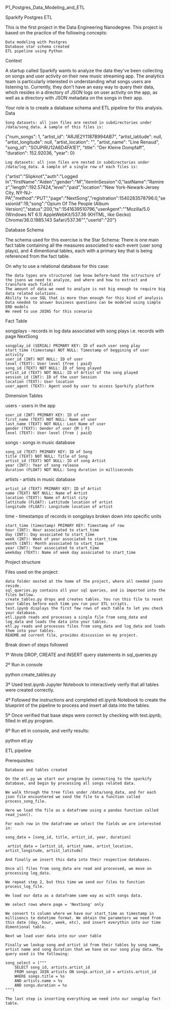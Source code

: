 
P1_Postgres_Data_Modeling_and_ETL

Sparkify Postgres ETL

This is the first project in the Data Engineering Nanodegree. This project is based on the practice of the following concepts:

    Data modeling with Postgres
    Database star schema created
    ETL pipeline using Python

Context

A startup called Sparkify wants to analyze the data they've been collecting on songs and user activity on their new music streaming app. The analytics team is particularly interested in understanding what songs users are listening to. Currently, they don't have an easy way to query their data, which resides in a directory of JSON logs on user activity on the app, as well as a directory with JSON metadata on the songs in their app.

Your role is to create a database schema and ETL pipeline for this analysis.
Data

    Song datasets: all json files are nested in subdirectories under /data/song_data. A sample of this files is:

{"num_songs": 1, "artist_id": "ARJIE2Y1187B994AB7", "artist_latitude": null, "artist_longitude": null, "artist_location": "", "artist_name": "Line Renaud", "song_id": "SOUPIRU12A6D4FA1E1", "title": "Der Kleine Dompfaff", "duration": 152.92036, "year": 0}

    Log datasets: all json files are nested in subdirectories under /data/log_data. A sample of a single row of each files is:

{"artist":"Slipknot","auth":"Logged In","firstName":"Aiden","gender":"M","itemInSession":0,"lastName":"Ramirez","length":192.57424,"level":"paid","location":"New York-Newark-Jersey City, NY-NJ-PA","method":"PUT","page":"NextSong","registration":1540283578796.0,"sessionId":19,"song":"Opium Of The People (Album Version)","status":200,"ts":1541639510796,"userAgent":"\"Mozilla\/5.0 (Windows NT 6.1) AppleWebKit\/537.36 (KHTML, like Gecko) Chrome\/36.0.1985.143 Safari\/537.36\"","userId":"20"}

Database Schema

The schema used for this exercise is the Star Schema: There is one main fact table containing all the measures associated to each event (user song plays), and 4 dimentional tables, each with a primary key that is being referenced from the fact table.

On why to use a relational database for this case:

    The data types are structured (we know before-hand the sctructure of the jsons we need to analyze, and where and how to extract and transform each field)
    The amount of data we need to analyze is not big enough to require big data related solutions.
    Ability to use SQL that is more than enough for this kind of analysis
    Data needed to answer business questions can be modeled using simple ERD models
    We need to use JOINS for this scenario

Fact Table

songplays - records in log data associated with song plays i.e. records with page NextSong

    songplay_id (SERIAL) PRIMARY KEY: ID of each user song play
    start_time (timestamp) NOT NULL: Timestamp of beggining of user activity
    user_id (INT) NOT NULL: ID of user
    level (TEXT): User level {free | paid}
    song_id (TEXT) NOT NULL: ID of Song played
    artist_id (TEXT) NOT NULL: ID of Artist of the song played
    session_id (INT): ID of the user Session
    location (TEXT): User location
    user_agent (TEXT): Agent used by user to access Sparkify platform

Dimension Tables

users - users in the app

    user_id (INT) PRIMARY KEY: ID of user
    first_name (TEXT) NOT NULL: Name of user
    last_name (TEXT) NOT NULL: Last Name of user
    gender (TEXT): Gender of user {M | F}
    level (TEXT): User level {free | paid}

songs - songs in music database

    song_id (TEXT) PRIMARY KEY: ID of Song
    title (TEXT) NOT NULL: Title of Song
    artist_id (TEXT) NOT NULL: ID of song Artist
    year (INT): Year of song release
    duration (FLOAT) NOT NULL: Song duration in milliseconds

artists - artists in music database

    artist_id (TEXT) PRIMARY KEY: ID of Artist
    name (TEXT) NOT NULL: Name of Artist
    location (TEXT): Name of Artist city
    lattitude (FLOAT): Lattitude location of artist
    longitude (FLOAT): Longitude location of artist

time - timestamps of records in songplays broken down into specific units

    start_time (timestamp) PRIMARY KEY: Timestamp of row
    hour (INT): Hour associated to start_time
    day (INT): Day associated to start_time
    week (INT): Week of year associated to start_time
    month (INT): Month associated to start_time
    year (INT): Year associated to start_time
    weekday (TEXT): Name of week day associated to start_time

Project structure

Files used on the project:

    data folder nested at the home of the project, where all needed jsons reside.
    sql_queries.py contains all your sql queries, and is imported into the files bellow.
    create_tables.py drops and creates tables. You run this file to reset your tables before each time you run your ETL scripts.
    test.ipynb displays the first few rows of each table to let you check your database.
    etl.ipynb reads and processes a single file from song_data and log_data and loads the data into your tables.
    etl.py reads and processes files from song_data and log_data and loads them into your tables.
    README.md current file, provides discussion on my project.

Break down of steps followed

1º Wrote DROP, CREATE and INSERT query statements in sql_queries.py

2º Run in console

python create_tables.py

3º Used test.ipynb Jupyter Notebook to interactively verify that all tables were created correctly.

4º Followed the instructions and completed etl.ipynb Notebook to create the blueprint of the pipeline to process and insert all data into the tables.

5º Once verified that base steps were correct by checking with test.ipynb, filled in etl.py program.

6º Run etl in console, and verify results:

python etl.py

ETL pipeline

Prerequisites:

    Database and tables created

    On the etl.py we start our program by connecting to the sparkify database, and begin by processing all songs related data.

    We walk through the tree files under /data/song_data, and for each json file encountered we send the file to a function called process_song_file.

    Here we load the file as a dataframe using a pandas function called read_json().

    For each row in the dataframe we select the fields we are interested in:

    song_data = [song_id, title, artist_id, year, duration]

     artist_data = [artist_id, artist_name, artist_location, artist_longitude, artist_latitude]

    And finally we insert this data into their respective databases.

    Once all files from song_data are read and processed, we move on processing log_data.

    We repeat step 2, but this time we send our files to function process_log_file.

    We load our data as a dataframe same way as with songs data.

    We select rows where page = 'NextSong' only

    We convert ts column where we have our start_time as timestamp in millisencs to datetime format. We obtain the parameters we need from this date (day, hour, week, etc), and insert everythin into our time dimentional table.

    Next we load user data into our user table

    Finally we lookup song and artist id from their tables by song name, artist name and song duration that we have on our song play data. The query used is the following:

    song_select = ("""
        SELECT song_id, artists.artist_id
        FROM songs JOIN artists ON songs.artist_id = artists.artist_id
        WHERE songs.title = %s
        AND artists.name = %s
        AND songs.duration = %s
    """)

    The last step is inserting everything we need into our songplay fact table.
